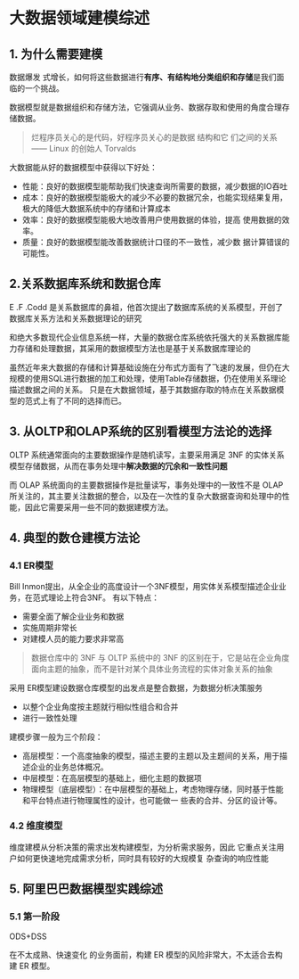 # 大数据领域建模综述

## 1. 为什么需要建模
数据爆发 式增长，如何将这些数据进行**有序、有结构地分类组织和存储**是我们面 临的一个挑战。

数据模型就是数据组织和存储方法，它强调从业务、数据存取和使用的角度合理存储数据。
> 烂程序员关心的是代码，好程序员关心的是数据 结构和它 们之间的关系 —— Linux 的创始人 Torvalds

大数据能从好的数据模型中获得以下好处：
- 性能：良好的数据模型能帮助我们快速查询所需要的数据，减少数据的IO吞吐
- 成本：良好的数据模型能极大的减少不必要的数据冗余，也能实现结果复用，极大的降低大数据系统中的存储和计算成本
- 效率：良好的数据模型能极大地改善用户使用数据的体验，提高 使用数据的效率。
- 质量：良好的数据模型能改善数据统计口径的不一致性，减少数 据计算错误的可能性。

## 2.关系数据库系统和数据仓库
E .F .Codd 是关系数据库的鼻祖，他首次提出了数据库系统的关系模型，开创了数据库关系方法和关系数据理论的研究

和绝大多数现代企业信息系统一样，大量的数据仓库系统依托强大的关系数据库能力存储和处理数据，其采用的数据模型方法也是基于关系数据库理论的

虽然近年来大数据的存储和计算基础设施在分布式方面有了飞速的发展，但仍在大规模的使用SQL进行数据的加工和处理，使用Table存储数据，仍在使用关系理论描述数据之间的关系。
只是在大数据领域，基于其数据存取的特点在关系数据模型的范式上有了不同的选择而已。

## 3. 从OLTP和OLAP系统的区别看模型方法论的选择
OLTP 系统通常面向的主要数据操作是随机读写，主要采用满足 3NF 的实体关系模型存储数据，从而在事务处理中**解决数据的冗余和一致性问题**

而 OLAP 系统面向的主要数据操作是批量读写，事务处理中的一致性不是 OLAP 所关注的，其主要关注数据的整合，以及在一次性的复杂大数据查询和处理中的性能，因此它需要采用一些不同的数据建模方法。

## 4. 典型的数仓建模方法论
### 4.1 ER模型
Bill Inmon提出，从全企业的高度设计一个3NF模型，用实体关系模型描述企业业务，在范式理论上符合3NF。
有以下特点：
- 需要全面了解企业业务和数据
- 实施周期非常长
- 对建模人员的能力要求非常高
> 数据仓库中的 3NF 与 OLTP 系统中的 3NF 的区别在于，它是站在企业角度面向主题的抽象，而不是针对某个具体业务流程的实体对象关系的抽象

采用 ER模型建设数据仓库模型的出发点是整合数据，为数据分析决策服务
- 以整个企业角度按主题就行相似性组合和合并
- 进行一致性处理

建模步骤一般为三个阶段：
- 高层模型：一个高度抽象的模型，描述主要的主题以及主题间的关系，用于描述企业的业务总体概况。
- 中层模型：在高层模型的基础上，细化主题的数据项
- 物理模型（底层模型）：在中层模型的基础上，考虑物理存储，同时基于性能和平台特点进行物理属性的设计，也可能做一
  些表的合并、分区的设计等。

### 4.2 维度模型
维度建模从分析决策的需求出发构建模型，为分析需求服务，因此 它重点关注用户如何更快速地完成需求分析，同时具有较好的大规模复 杂查询的响应性能



## 5. 阿里巴巴数据模型实践综述
### 5.1 第一阶段
ODS+DSS


在不太成熟、快速变化 的业务面前，构建 ER 模型的风险非常大，不太适合去构建 ER 模型。

